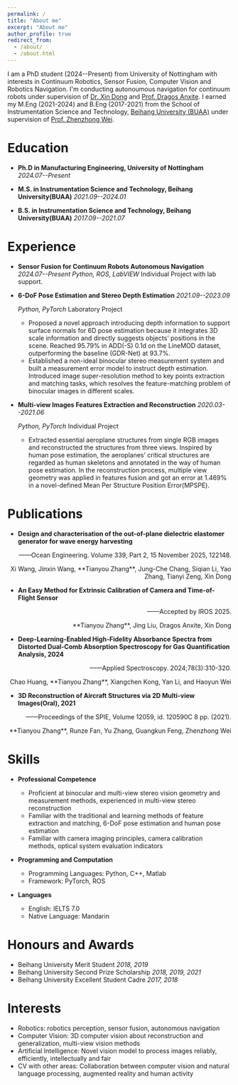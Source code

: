 ```yaml
---
permalink: /
title: "About me"
excerpt: "About me"
author_profile: true
redirect_from: 
  - /about/
  - /about.html
---
```

I am a PhD student (2024--Present) from University of Nottingham with interests in Continuum Robotics, Sensor Fusion, Computer Vision and Robotics Navigation. I'm conducting autonoumous navigation for continuum robots under supervision of [Dr. Xin Dong](https://www.nottingham.ac.uk/engineering/people/xin.dong) and [Prof. Dragos Anxite](https://www.nottingham.ac.uk/engineering/people/dragos.axinte). I earned my M.Eng (2021-2024) and B.Eng (2017-2021) from the School of Instrumentation Science and Technology, [Beihang University (BUAA)](https://buaa.edu.cn) under supervision of [Prof. Zhenzhong Wei](https://ev.buaa.edu.cn/info/1090/2071.htm).

Education
======
* **Ph.D in Manufacturing Engineering, University of Nottingham** *2024.07--Present*
 
* **M.S. in Instrumentation Science and Technology, Beihang University(BUAA)** *2021.09--2024.01*

* **B.S. in Instrumentation Science and Technology, Beihang University(BUAA)** *2017.09--2021.07*


Experience
======
* **Sensor Fusion for Continuum Robots Autonomous Navigation** *2024.07--Present*
  *Python, ROS, LabVIEW* Individual Project with lab support.

* **6-DoF Pose Estimation and Stereo Depth Estimation** *2021.09--2023.09*

  *Python, PyTorch* Laboratory Project
  * Proposed a novel approach introducing depth information to support surface normals for 6D pose estimation because it integrates 3D scale information and directly suggests objects’ positions in the scene. Reached 95.79% in ADD(-S) 0.1d on the LineMOD dataset, outperforming the baseline (GDR-Net) at 93.7%.
  * Established a non-ideal binocular stereo measurement system and built a measurement error model to instruct depth estimation. Introduced image super-resolution method to key points extraction and matching tasks, which resolves the feature-matching problem of binocular images in different scales.



* **Multi-view Images Features Extraction and Reconstruction** *2020.03--2021.06*
 
  *Python, PyTorch* Individual Project
  * Extracted essential aeroplane structures from single RGB images and reconstructed the structures from three views. Inspired by human pose estimation, the aeroplanes’ critical structures are regarded as human skeletons and annotated in the way of human pose estimation. In the reconstruction process, multiple view geometry was applied in features fusion and got an error at 1.469% in a novel-defined Mean Per
Structure Position Error(MPSPE).

Publications
======
* **Design and characterisation of the out-of-plane dielectric elastomer generator for wave energy harvesting**
<p align="right">——Ocean Engineering. Volume 339, Part 2, 15 November 2025, 122148.</p>

<p align="right"> Xi Wang, Jinxin Wang, **Tianyou Zhang**, Jung-Che Chang, Siqian Li, Yao Zhang, Tianyi Zeng, Xin Dong  </p>

* **An Easy Method for Extrinsic Calibration of Camera and Time-of-Flight Sensor**
<p align="right">——Accepted by IROS 2025.</p>

<p align="right"> **Tianyou Zhang**, Jing Liu, Dragos Anxite, Xin Dong </p>

* **Deep-Learning-Enabled High-Fidelity Absorbance Spectra from Distorted Dual-Comb Absorption Spectroscopy for Gas Quantification Analysis, 2024**
<p align="right">——Applied Spectroscopy. 2024;78(3):310-320.</p>

<p align="right"> Chao Huang, **Tianyou Zhang**, Xiangchen Kong, Yan Li, and Haoyun Wei  </p>

* **3D Reconstruction of Aircraft Structures via 2D Multi-view Images(Oral), 2021**  
<p align="right">——Proceedings of the SPIE, Volume 12059, id. 120590C 8 pp. (2021).</p>

<p align="right">  **Tianyou Zhang**, Runze Fan, Yu Zhang, Guangkun Feng, Zhenzhong Wei  </p>


Skills
======
* **Professional Competence**
  * Proficient at binocular and multi-view stereo vision geometry and measurement methods, experienced in multi-view stereo reconstruction
  * Familiar with the traditional and learning methods of feature extraction and matching, 6-DoF pose estimation and human pose estimation
  * Familiar with camera imaging principles, camera calibration methods, optical system evaluation indicators
  
* **Programming and Computation**
  * Programming Languages: Python, C++, Matlab
  * Framework: PyTorch, ROS
   
* **Languages**
  * English: IELTS 7.0
  * Native Language: Mandarin

  
Honours and Awards
======
* Beihang University Merit Student  *2018, 2019*
* Beihang University Second Prize Scholarship  *2018, 2019, 2021*
* Beihang University Excellent Student Cadre  *2017, 2018*

Interests
======
* Robotics: robotics perception, sensor fusion, autonomous navigation
* Computer Vision: 3D computer vision about reconstruction and generalization, multi-view vision methods
* Artificial Intelligence: Novel vision model to process images reliably, efficiently, intellectually and fair
* CV with other areas: Collaboration between computer vision and natural language processing, augmented reality and human activity